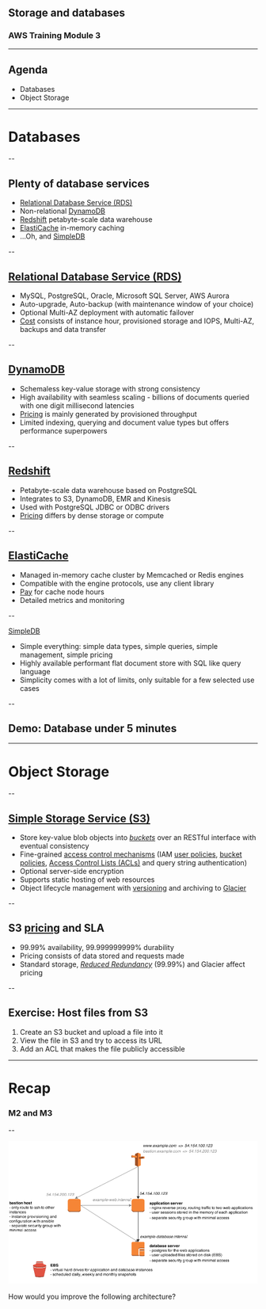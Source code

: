 
## Storage and databases
### AWS Training Module 3

---

## Agenda

- Databases
- Object Storage

---

# Databases

--

## Plenty of database services

- [Relational Database Service (RDS)](http://aws.amazon.com/rds/)
- Non-relational [DynamoDB](http://aws.amazon.com/dynamodb/)
- [Redshift](http://aws.amazon.com/redshift/) petabyte-scale data warehouse
- [ElastiCache](http://aws.amazon.com/elasticache/) in-memory caching
- ...Oh, and [SimpleDB](http://aws.amazon.com/simpledb/)

--

## [Relational Database Service (RDS)](http://aws.amazon.com/rds/)

- MySQL, PostgreSQL, Oracle, Microsoft SQL Server, AWS Aurora
- Auto-upgrade, Auto-backup (with maintenance window of your choice)
- Optional Multi-AZ deployment with automatic failover
- [Cost](http://aws.amazon.com/rds/pricing/) consists of instance hour, provisioned storage and IOPS, Multi-AZ, backups and data transfer

--

## [DynamoDB](http://aws.amazon.com/dynamodb/)

- Schemaless key-value storage with strong consistency
- High availability with seamless scaling - billions of documents queried with one digit millisecond latencies
- [Pricing](http://aws.amazon.com/dynamodb/pricing/) is mainly generated by provisioned throughput
- Limited indexing, querying and document value types but offers performance superpowers

--

## [Redshift](http://aws.amazon.com/redshift/)

- Petabyte-scale data warehouse based on PostgreSQL
- Integrates to S3, DynamoDB, EMR and Kinesis
- Used with PostgreSQL JDBC or ODBC drivers
- [Pricing](http://aws.amazon.com/redshift/pricing/) differs by dense storage or compute

--

## [ElastiCache](http://aws.amazon.com/elasticache/)

- Managed in-memory cache cluster by Memcached or Redis engines
- Compatible with the engine protocols, use any client library
- [Pay](http://aws.amazon.com/elasticache/pricing/) for cache node hours
- Detailed metrics and monitoring

--

[SimpleDB](http://aws.amazon.com/simpledb/)

- Simple everything: simple data types, simple queries, simple management, simple pricing
- Highly available performant flat document store with SQL like query language
- Simplicity comes with a lot of limits, only suitable for a few selected use cases

--

## Demo: Database under 5 minutes

---

# Object Storage

--

## [Simple Storage Service (S3)](http://aws.amazon.com/s3/)

- Store key-value blob objects into [*buckets*](http://docs.aws.amazon.com/AmazonS3/latest/dev/UsingBucket.html) over an RESTful interface with eventual consistency
- Fine-grained [access control mechanisms](http://docs.aws.amazon.com/AmazonS3/latest/dev/access-control-overview.html) (IAM [user policies](http://docs.aws.amazon.com/AmazonS3/latest/dev/example-policies-s3.html), [bucket policies](http://docs.aws.amazon.com/AmazonS3/latest/dev/example-bucket-policies.html), [Access Control Lists (ACLs)](http://docs.aws.amazon.com/AmazonS3/latest/dev/S3_ACLs_UsingACLs.html) and query string authentication)
- Optional server-side encryption
- Supports static hosting of web resources
- Object lifecycle management with [versioning](http://docs.aws.amazon.com/AmazonS3/latest/dev/Versioning.html) and archiving to [Glacier](http://aws.amazon.com/glacier/)

--

## S3 [pricing](http://aws.amazon.com/s3/pricing/) and SLA

- 99.99% availability, 99.999999999% durability
- Pricing consists of data stored and requests made
- Standard storage, [*Reduced Redundancy*](http://aws.amazon.com/s3/details/) (99.99%) and Glacier affect pricing

--

## Exercise: Host files from S3

1. Create an S3 bucket and upload a file into it
2. View the file in S3 and try to access its URL
3. Add an ACL that makes the file publicly accessible


---

# Recap

### M2 and M3

--

![How would you improve the following architecture?](/images/improvable_architecture.png)

How would you improve the following architecture?
